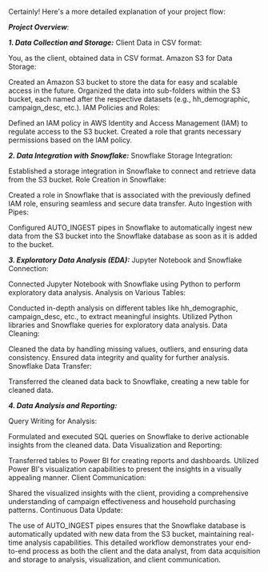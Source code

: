 
Certainly! Here's a more detailed explanation of your project flow:

***Project Overview***:

***1. Data Collection and Storage:***
Client Data in CSV format:

You, as the client, obtained data in CSV format.
Amazon S3 for Data Storage:

Created an Amazon S3 bucket to store the data for easy and scalable access in the future.
Organized the data into sub-folders within the S3 bucket, each named after the respective datasets (e.g., hh_demographic, campaign_desc, etc.).
IAM Policies and Roles:

Defined an IAM policy in AWS Identity and Access Management (IAM) to regulate access to the S3 bucket.
Created a role that grants necessary permissions based on the IAM policy.

***2. Data Integration with Snowflake:***
Snowflake Storage Integration:

Established a storage integration in Snowflake to connect and retrieve data from the S3 bucket.
Role Creation in Snowflake:

Created a role in Snowflake that is associated with the previously defined IAM role, ensuring seamless and secure data transfer.
Auto Ingestion with Pipes:

Configured AUTO_INGEST pipes in Snowflake to automatically ingest new data from the S3 bucket into the Snowflake database as soon as it is added to the bucket.

***3. Exploratory Data Analysis (EDA):***
Jupyter Notebook and Snowflake Connection:

Connected Jupyter Notebook with Snowflake using Python to perform exploratory data analysis.
Analysis on Various Tables:

Conducted in-depth analysis on different tables like hh_demographic, campaign_desc, etc., to extract meaningful insights.
Utilized Python libraries and Snowflake queries for exploratory data analysis.
Data Cleaning:

Cleaned the data by handling missing values, outliers, and ensuring data consistency.
Ensured data integrity and quality for further analysis.
Snowflake Data Transfer:

Transferred the cleaned data back to Snowflake, creating a new table for cleaned data.

***4. Data Analysis and Reporting:***

Query Writing for Analysis:

Formulated and executed SQL queries on Snowflake to derive actionable insights from the cleaned data.
Data Visualization and Reporting:

Transferred tables to Power BI for creating reports and dashboards.
Utilized Power BI's visualization capabilities to present the insights in a visually appealing manner.
Client Communication:

Shared the visualized insights with the client, providing a comprehensive understanding of campaign effectiveness and household purchasing patterns.
Continuous Data Update:

The use of AUTO_INGEST pipes ensures that the Snowflake database is automatically updated with new data from the S3 bucket, maintaining real-time analysis capabilities.
This detailed workflow demonstrates your end-to-end process as both the client and the data analyst, from data acquisition and storage to analysis, visualization, and client communication.
